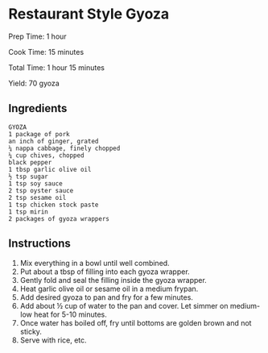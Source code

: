 
# Restaurant Style Gyoza


Prep Time: 1 hour

Cook Time: 15 minutes

Total Time: 1 hour 15 minutes

Yield: 70 gyoza

## Ingredients

    GYOZA
    1 package of pork
    an inch of ginger, grated
    ¼ nappa cabbage, finely chopped
    ¼ cup chives, chopped
    black pepper
    1 tbsp garlic olive oil    
    ½ tsp sugar
    1 tsp soy sauce
    2 tsp oyster sauce
    2 tsp sesame oil
    1 tsp chicken stock paste
    1 tsp mirin
    2 packages of gyoza wrappers

## Instructions

1. Mix everything in a bowl until well combined.
2. Put about a tbsp of filling into each gyoza wrapper.
3. Gently fold and seal the filling inside the gyoza wrapper.
4. Heat garlic olive oil or sesame oil in a medium frypan.
5. Add desired gyoza to pan and fry for a few minutes.
6. Add about ½ cup of water to the pan and cover. Let simmer on medium-low heat for 5-10 minutes. 
7. Once water has boiled off, fry until bottoms are golden brown and not sticky.
9. Serve with rice, etc.


